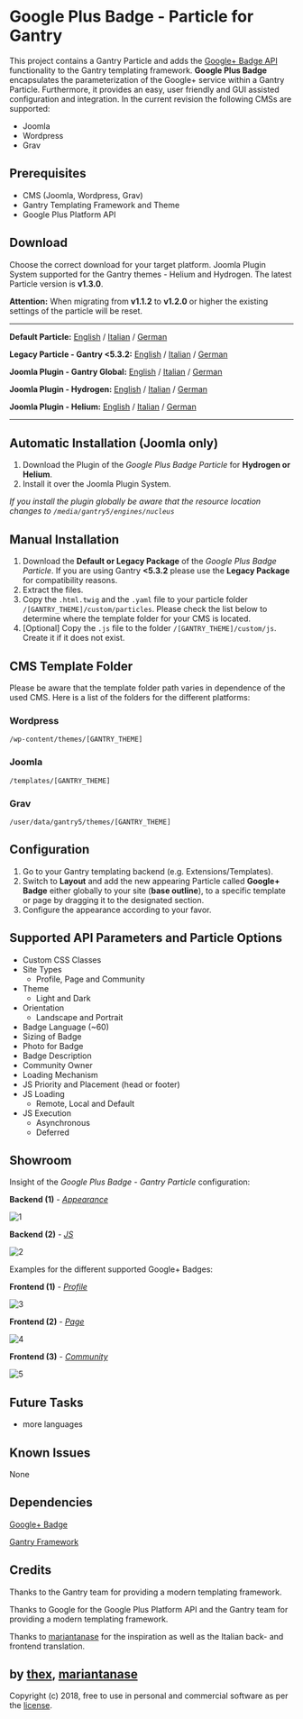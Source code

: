 # Google Plus Badge - Particle for Gantry
This project contains a Gantry Particle and adds the [Google+ Badge API](https://developers.google.com/+/web/badge/) functionality to the Gantry templating framework. **Google Plus Badge** encapsulates the parameterization of the Google+ service within a Gantry Particle. Furthermore, it provides an easy, user friendly and GUI assisted configuration and integration. In the current revision the following CMSs are supported:
* Joomla
* Wordpress
* Grav

## Prerequisites
* CMS (Joomla, Wordpress, Grav)
* Gantry Templating Framework and Theme
* Google Plus Platform API

## Download
Choose the correct download for your target platform. Joomla Plugin System supported for the Gantry themes - Helium and Hydrogen. The latest Particle version is **v1.3.0**.

**Attention:** When migrating from **v1.1.2** to **v1.2.0** or higher the existing settings of the particle will be reset.
___
**Default Particle:**
[English](https://github.com/thexmanxyz/Google-Plus-Badge-Gantry/releases/download/v1.3.0/gpb.particle.only.EN.v1.3.0.zip) / [Italian](https://github.com/thexmanxyz/Google-Plus-Badge-Gantry/releases/download/v1.3.0/gpb.particle.only.IT.v1.3.0.zip) / [German](https://github.com/thexmanxyz/Google-Plus-Badge-Gantry/releases/download/v1.3.0/gpb.particle.only.DE.v1.3.0.zip)

**Legacy Particle - Gantry <5.3.2:**
[English](https://github.com/thexmanxyz/Google-Plus-Badge-Gantry/releases/download/v1.3.0/gpb.particle.only.legacy.EN.v1.3.0.zip) / [Italian](https://github.com/thexmanxyz/Google-Plus-Badge-Gantry/releases/download/v1.3.0/gpb.particle.only.legacy.IT.v1.3.0.zip) / [German](https://github.com/thexmanxyz/Google-Plus-Badge-Gantry/releases/download/v1.3.0/gpb.particle.only.legacy.DE.v1.3.0.zip)

**Joomla Plugin - Gantry Global:**
[English](https://github.com/thexmanxyz/Google-Plus-Badge-Gantry/releases/download/v1.3.0/gpb.j3.global.EN.v1.3.0.zip) / [Italian](https://github.com/thexmanxyz/Google-Plus-Badge-Gantry/releases/download/v1.3.0/gpb.j3.global.IT.v1.3.0.zip) / [German](https://github.com/thexmanxyz/Google-Plus-Badge-Gantry/releases/download/v1.3.0/gpb.j3.global.DE.v1.3.0.zip)

**Joomla Plugin - Hydrogen:**
[English](https://github.com/thexmanxyz/Google-Plus-Badge-Gantry/releases/download/v1.3.0/gpb.j3.hydrogen.EN.v1.3.0.zip) / [Italian](https://github.com/thexmanxyz/Google-Plus-Badge-Gantry/releases/download/v1.3.0/gpb.j3.hydrogen.IT.v1.3.0.zip) / [German](https://github.com/thexmanxyz/Google-Plus-Badge-Gantry/releases/download/v1.3.0/gpb.j3.hydrogen.DE.v1.3.0.zip)

**Joomla Plugin - Helium:**
[English](https://github.com/thexmanxyz/Google-Plus-Badge-Gantry/releases/download/v1.3.0/gpb.j3.helium.EN.v1.3.0.zip) / [Italian](https://github.com/thexmanxyz/Google-Plus-Badge-Gantry/releases/download/v1.3.0/gpb.j3.helium.IT.v1.3.0.zip) / [German](https://github.com/thexmanxyz/Google-Plus-Badge-Gantry/releases/download/v1.3.0/gpb.j3.helium.DE.v1.3.0.zip)
___

## Automatic Installation (Joomla only)
1. Download the Plugin of the *Google Plus Badge Particle* for **Hydrogen or Helium**.
2. Install it over the Joomla Plugin System.

*If you install the plugin globally be aware that the resource location changes to `/media/gantry5/engines/nucleus`*

## Manual Installation
1. Download the **Default or Legacy Package** of the *Google Plus Badge Particle*. If you are using Gantry **<5.3.2** please use the **Legacy Package** for compatibility reasons.
2. Extract the files.
3. Copy the `.html.twig` and the `.yaml` file to your particle folder `/[GANTRY_THEME]/custom/particles`. Please check the list below to determine where the template folder for your CMS is located.
4. [Optional] Copy the `.js` file to the folder `/[GANTRY_THEME]/custom/js`. Create it if it does not exist.

## CMS Template Folder
Please be aware that the template folder path varies in dependence of the used CMS. Here is a list of the folders for the different platforms:

### Wordpress
`/wp-content/themes/[GANTRY_THEME]`

### Joomla
`/templates/[GANTRY_THEME]`

### Grav
`/user/data/gantry5/themes/[GANTRY_THEME]`

## Configuration
1. Go to your Gantry templating backend (e.g. Extensions/Templates).
2. Switch to **Layout** and add the new appearing Particle called **Google+ Badge** either globally to your site (**base outline**), to a specific template or page by dragging it to the designated section.
3. Configure the appearance according to your favor.
 
## Supported API Parameters and Particle Options
* Custom CSS Classes
* Site Types
  * Profile, Page and Community
* Theme
  * Light and Dark
* Orientation
  * Landscape and Portrait
* Badge Language (~60)
* Sizing of Badge
* Photo for Badge
* Badge Description
* Community Owner
* Loading Mechanism
* JS Priority and Placement (head or footer)
* JS Loading
  * Remote, Local and Default
* JS Execution
  * Asynchronous
  * Deferred

## Showroom
Insight of the *Google Plus Badge - Gantry Particle* configuration:

**Backend (1)** - *[Appearance](/screenshots/backend_appearance.png)*

![1](/screenshots/backend_appearance.png)

**Backend (2)** - *[JS](/screenshots/backend_js.png)*

![2](/screenshots/backend_js.png)

Examples for the different supported Google+ Badges:

**Frontend (1)** - *[Profile](/screenshots/frontend_profile.png)*

![3](/screenshots/frontend_profile.png)

**Frontend (2)** - *[Page](/screenshots/frontend_page.png)*

![4](/screenshots/frontend_page.png)

**Frontend (3)** - *[Community](/screenshots/frontend_community.png)*

![5](/screenshots/frontend_community.png)

## Future Tasks
* more languages

## Known Issues
None

## Dependencies
[Google+ Badge](https://developers.google.com/+/web/badge/)

[Gantry Framework](http://gantry.org/)

## Credits
Thanks to the Gantry team for providing a modern templating framework.

Thanks to Google for the Google Plus Platform API and the Gantry team for providing a modern templating framework.

Thanks to [mariantanase](https://github.com/mariantanase) for the inspiration as well as the Italian back- and frontend translation.

## by [thex](https://github.com/thexmanxyz), [mariantanase](https://github.com/mariantanase)
Copyright (c) 2018, free to use in personal and commercial software as per the [license](/LICENSE.md).
